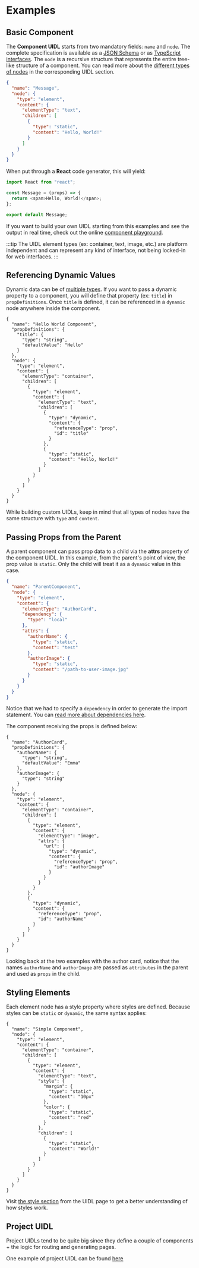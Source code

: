 # Examples

## Basic Component

The **Component UIDL** starts from two mandatory fields: `name` and `node`. The complete specification is available as a [JSON Schema](/uidl/support.html#json-schema) or as [TypeScript interfaces](/uidl/support.html#typescript-interfaces). The `node` is a recursive structure that represents the entire tree-like structure of a component. You can read more about the [different types of nodes](/uidl/#basic-node-types) in the corresponding UIDL section.

```json
{
  "name": "Message",
  "node": {
    "type": "element",
    "content": {
      "elementType": "text",
      "children": [
        {
          "type": "static",
          "content": "Hello, World!"
        }
      ]
    }
  }
}
```

When put through a **React** code generator, this will yield:

```javascript
import React from "react";

const Message = (props) => {
  return <span>Hello, World!</span>;
};

export default Message;
```

If you want to build your own UIDL starting from this examples and see the output in real time, check out the online [component playground](https://repl.teleporthq.io/).

:::tip
The UIDL element types (ex: container, text, image, etc.) are platform independent and can represent any kind of interface, not being locked-in for web interfaces.
:::

## Referencing Dynamic Values

Dynamic data can be of [multiple types](/uidl/#basic-node-types). If you want to pass a dynamic property to a component, you will define that property (ex: `title`) in `propDefinitions`. Once `title` is defined, it can be referenced in a `dynamic` node anywhere inside the component.

```json{4-6,22-23}
{
  "name": "Hello World Component",
  "propDefinitions": {
    "title": {
      "type": "string",
      "defaultValue": "Hello"
    }
  },
  "node": {
    "type": "element",
    "content": {
      "elementType": "container",
      "children": [
        {
          "type": "element",
          "content": {
            "elementType": "text",
            "children": [
              {
                "type": "dynamic",
                "content": {
                  "referenceType": "prop",
                  "id": "title"
                }
              },
              {
                "type": "static",
                "content": "Hello, World!"
              }
            ]
          }
        }
      ]
    }
  }
}
```

While building custom UIDLs, keep in mind that all types of nodes have the same structure with `type` and `content`.

## Passing Props from the Parent

A parent component can pass prop data to a child via the **attrs** property of the component UIDL. In this example, from the parent's point of view, the prop value is `static`. Only the child will treat it as a `dynamic` value in this case.

```json
{
  "name": "ParentComponent",
  "node": {
    "type": "element",
    "content": {
      "elementType": "AuthorCard",
      "dependency": {
        "type": "local"
      },
      "attrs": {
        "authorName": {
          "type": "static",
          "content": "test"
        },
        "authorImage": {
          "type": "static",
          "content": "/path-to-user-image.jpg"
        }
      }
    }
  }
}
```

Notice that we had to specify a `dependency` in order to generate the import statement. You can [read more about dependencies here](/uidl/#component-element-with-dependencies).

The component receiving the props is defined below:

```json{4-11,24-28,34-38}
{
  "name": "AuthorCard",
  "propDefinitions": {
    "authorName": {
      "type": "string",
      "defaultValue": "Emma"
    },
    "authorImage": {
      "type": "string"
    }
  },
  "node": {
    "type": "element",
    "content": {
      "elementType": "container",
      "children": [
        {
          "type": "element",
          "content": {
            "elementType": "image",
            "attrs": {
              "url": {
                "type": "dynamic",
                "content": {
                  "referenceType": "prop",
                  "id": "authorImage"
                }
              }
            }
          }
        },
        {
          "type": "dynamic",
          "content": {
            "referenceType": "prop",
            "id": "authorName"
          }
        }
      ]
    }
  }
}
```

Looking back at the two examples with the author card, notice that the names `authorName` and `authorImage` are passed as `attributes` in the parent and used as `props` in the child.

## Styling Elements

Each element node has a style property where styles are defined. Because styles can be `static` or `dynamic`, the same syntax applies:

```json{12-19}
{
  "name": "Simple Component",
  "node": {
    "type": "element",
    "content": {
      "elementType": "container",
      "children": [
        {
          "type": "element",
          "content": {
            "elementType": "text",
            "style": {
              "margin": {
                "type": "static",
                "content": "10px"
              },
              "color": {
                "type": "static",
                "content": "red"
              }
            },
            "children": [
              {
                "type": "static",
                "content": "World!"
              }
            ]
          }
        }
      ]
    }
  }
}
```

Visit [the style section](/uidl#with-styles-and-attributes) from the UIDL page to get a better understanding of how styles work.

## Project UIDL

Project UIDLs tend to be quite big since they define a couple of components + the logic for routing and generating pages.

One example of project UIDL can be found [here](https://github.com/teleporthq/teleport-code-generators/blob/master/examples/uidl-samples/project.json)
